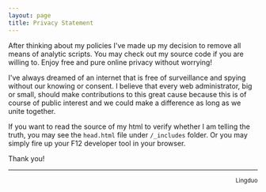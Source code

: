 ```yaml
---
layout: page
title: Privacy Statement
---
```

After thinking about my policies I've made up my decision to remove all means of analytic scripts. You may check out my source code if you are willing to. Enjoy free and pure online privacy without worrying!

I've always dreamed of an internet that is free of surveillance and spying without our knowing or consent. I believe that every web administrator, big or small, should make contributions to this great cause because this is of course of public interest and we could make a difference as long as we unite together.

If you want to read the source of my html to verify whether I am telling the truth, you may see the `head.html` file under `/_includes` folder. Or you may simply fire up your F12 developer tool in your browser.

Thank you!
<hr />
<small><p align=right>Lingduo</p></small>
